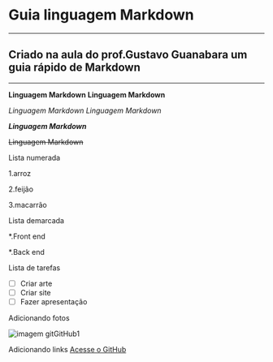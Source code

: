 # Guia linguagem Markdown
***
## Criado na aula do prof.Gustavo Guanabara um guia rápido de Markdown
---

**Linguagem Markdown**
__Linguagem Markdown__

*Linguagem Markdown*
_Linguagem Markdown_

__*Linguagem Markdown*__

~~Linguagem Markdown~~

Lista numerada

1.arroz

2.feijão

3.macarrão

Lista demarcada

*.Front end

*.Back end

Lista de tarefas

- [ ] Criar arte
- [ ] Criar site
- [ ] Fazer apresentação

Adicionando fotos

![imagem gitGitHub1](https://user-images.githubusercontent.com/116776843/199793782-a1bd8d30-b272-4b6b-b219-25208d0ae1f5.png)

Adicionando links
[Acesse o GitHub](https://github.com/RobertaPMarinho)


